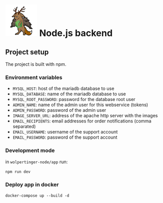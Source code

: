 # <img src="logo.png" width="100"/> Node.js backend

## Project setup
The project is built with npm.

### Environment variables
- `MYSQL_HOST`: host of the mariadb database to use
- `MYSQL_DATABASE`: name of the mariadb database to use
- `MYSQL_ROOT_PASSWORD`: password for the database root user
- `ADMIN_NAME`: name of the admin user for this webservice (tokens)
- `ADMIN_PASSWORD`: password of the admin user
- `IMAGE_SERVER_URL`: address of the apache http server with the images
- `EMAIL_RECIPIENTS`: email addresses for order notifications (comma separated)
- `EMAIL_USERNAME`: username of the support account
- `EMAIL_PASSWORD`: password of the support account

### Development mode
in `wolpertinger-node/app` run:

```
npm run dev
```

### Deploy app in docker
```
docker-compose up --build -d
```
